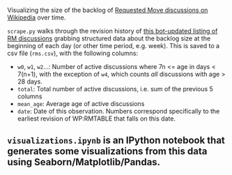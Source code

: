 Visualizing the size of the backlog of [Requested Move discussions on Wikipedia](https://en.wikipedia.org/wiki/Wikipedia:Requested_moves) over time.

`scrape.py` walks through the revision history of [this bot-updated listing of RM discussions](https://en.wikipedia.org/wiki/Wikipedia:Requested_moves/Current_discussions_(table)) grabbing structured data about the backlog size at the beginning of each day (or other time period, e.g. week). This is saved to a csv file (`rms.csv`), with the following columns:

- `w0`, `w1`, `w2`...: Number of active discussions where 7n <= age in days < 7(n+1), with the exception of `w4`, which counts *all* discussions with age > 28 days.
- `total`: Total number of active discussions, i.e. sum of the previous 5 columns
- `mean_age`: Average age of active discussions
- `date`: Date of this observation. Numbers correspond specifically to the earliest revision of WP:RMTABLE that falls on this date.

`visualizations.ipynb` is an IPython notebook that generates some visualizations from this data using Seaborn/Matplotlib/Pandas.
- 
